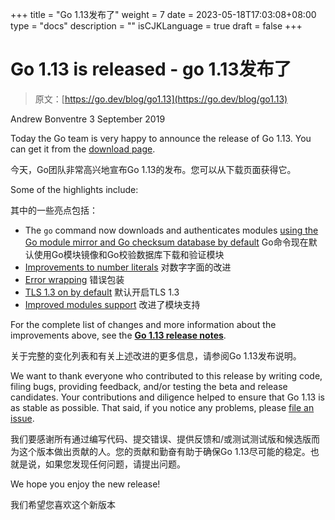 +++
title = "Go 1.13发布了"
weight = 7
date = 2023-05-18T17:03:08+08:00
type = "docs"
description = ""
isCJKLanguage = true
draft = false
+++

# Go 1.13 is released - go 1.13发布了

> 原文：[https://go.dev/blog/go1.13](https://go.dev/blog/go1.13)

Andrew Bonventre
3 September 2019

Today the Go team is very happy to announce the release of Go 1.13. You can get it from the [download page](https://go.dev/dl).

今天，Go团队非常高兴地宣布Go 1.13的发布。您可以从下载页面获得它。



Some of the highlights include:

其中的一些亮点包括：

- The `go` command now downloads and authenticates modules [using the Go module mirror and Go checksum database by default](https://go.dev/doc/go1.13#introduction) Go命令现在默认使用Go模块镜像和Go校验数据库下载和验证模块
- [Improvements to number literals](https://go.dev/doc/go1.13#language) 对数字字面的改进
- [Error wrapping](https://go.dev/doc/go1.13#error_wrapping) 错误包装
- [TLS 1.3 on by default](https://go.dev/doc/go1.13#tls_1_3) 默认开启TLS 1.3
- [Improved modules support](https://go.dev/doc/go1.13#modules) 改进了模块支持

For the complete list of changes and more information about the improvements above, see the [**Go 1.13 release notes**](https://go.dev/doc/go1.13).

关于完整的变化列表和有关上述改进的更多信息，请参阅Go 1.13发布说明。

We want to thank everyone who contributed to this release by writing code, filing bugs, providing feedback, and/or testing the beta and release candidates. Your contributions and diligence helped to ensure that Go 1.13 is as stable as possible. That said, if you notice any problems, please [file an issue](https://go.dev/issue/new).

我们要感谢所有通过编写代码、提交错误、提供反馈和/或测试测试版和候选版而为这个版本做出贡献的人。您的贡献和勤奋有助于确保Go 1.13尽可能的稳定。也就是说，如果您发现任何问题，请提出问题。

We hope you enjoy the new release!

我们希望您喜欢这个新版本
